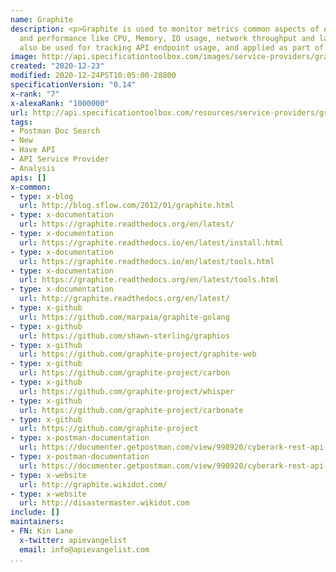 ```yaml
---
name: Graphite
description: <p>Graphite is used to monitor metrics common aspects of API operations
  and performance like CPU, Memory, IO usage, network throughput and latency. It can
  also be used for tracking API endpoint usage, and applied as part of API rate limiting.</p>
image: http://api.specificationtoolbox.com/images/service-providers/graphite.jpg
created: "2020-12-23"
modified: 2020-12-24PST10:05:00-28800
specificationVersion: "0.14"
x-rank: "7"
x-alexaRank: "1000000"
url: http://api.specificationtoolbox.com/resources/service-providers/graphite/
tags:
- Postman Doc Search
- New
- Have API
- API Service Provider
- Analysis
apis: []
x-common:
- type: x-blog
  url: http://blog.sflow.com/2012/01/graphite.html
- type: x-documentation
  url: https://graphite.readthedocs.org/en/latest/
- type: x-documentation
  url: https://graphite.readthedocs.io/en/latest/install.html
- type: x-documentation
  url: https://graphite.readthedocs.io/en/latest/tools.html
- type: x-documentation
  url: https://graphite.readthedocs.org/en/latest/tools.html
- type: x-documentation
  url: http://graphite.readthedocs.org/en/latest/
- type: x-github
  url: https://github.com/marpaia/graphite-golang
- type: x-github
  url: https://github.com/shawn-sterling/graphios
- type: x-github
  url: https://github.com/graphite-project/graphite-web
- type: x-github
  url: https://github.com/graphite-project/carbon
- type: x-github
  url: https://github.com/graphite-project/whisper
- type: x-github
  url: https://github.com/graphite-project/carbonate
- type: x-github
  url: https://github.com/graphite-project
- type: x-postman-documentation
  url: https://documenter.getpostman.com/view/998920/cyberark-rest-api-v10-public/2QrXnF
- type: x-postman-documentation
  url: https://documenter.getpostman.com/view/998920/cyberark-rest-api-v995-public/2QrXnF
- type: x-website
  url: http://graphite.wikidot.com/
- type: x-website
  url: http://disastermaster.wikidot.com
include: []
maintainers:
- FN: Kin Lane
  x-twitter: apievangelist
  email: info@apievangelist.com
...
```

